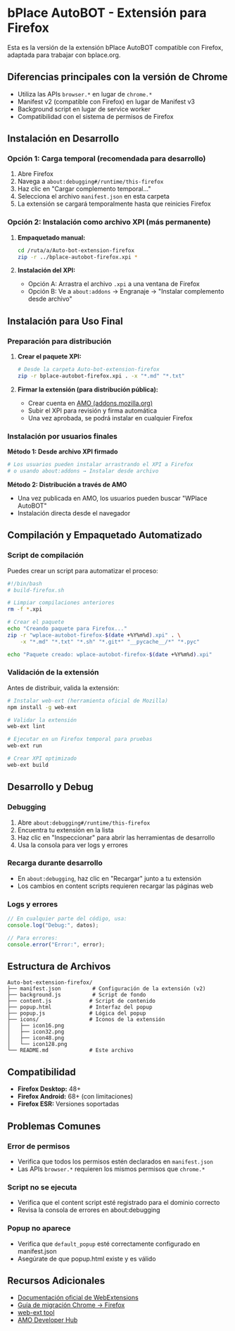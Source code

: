 # bPlace AutoBOT - Extensión para Firefox

Esta es la versión de la extensión bPlace AutoBOT compatible con Firefox, adaptada para trabajar con bplace.org.

## Diferencias principales con la versión de Chrome

- Utiliza las APIs `browser.*` en lugar de `chrome.*`
- Manifest v2 (compatible con Firefox) en lugar de Manifest v3
- Background script en lugar de service worker
- Compatibilidad con el sistema de permisos de Firefox

## Instalación en Desarrollo

### Opción 1: Carga temporal (recomendada para desarrollo)

1. Abre Firefox
2. Navega a `about:debugging#/runtime/this-firefox`
3. Haz clic en "Cargar complemento temporal..."
4. Selecciona el archivo `manifest.json` en esta carpeta
5. La extensión se cargará temporalmente hasta que reinicies Firefox

### Opción 2: Instalación como archivo XPI (más permanente)

1. **Empaquetado manual:**
   ```bash
   cd /ruta/a/Auto-bot-extension-firefox
   zip -r ../bplace-autobot-firefox.xpi *
   ```

2. **Instalación del XPI:**
   - Opción A: Arrastra el archivo `.xpi` a una ventana de Firefox
   - Opción B: Ve a `about:addons` → Engranaje → "Instalar complemento desde archivo"

## Instalación para Uso Final

### Preparación para distribución

1. **Crear el paquete XPI:**
   ```bash
   # Desde la carpeta Auto-bot-extension-firefox
   zip -r bplace-autobot-firefox.xpi . -x "*.md" "*.txt"
   ```

2. **Firmar la extensión (para distribución pública):**
   - Crear cuenta en [AMO (addons.mozilla.org)](https://addons.mozilla.org/developers/)
   - Subir el XPI para revisión y firma automática
   - Una vez aprobada, se podrá instalar en cualquier Firefox

### Instalación por usuarios finales

**Método 1: Desde archivo XPI firmado**
```bash
# Los usuarios pueden instalar arrastrando el XPI a Firefox
# o usando about:addons → Instalar desde archivo
```

**Método 2: Distribución a través de AMO**
- Una vez publicada en AMO, los usuarios pueden buscar "WPlace AutoBOT"
- Instalación directa desde el navegador

## Compilación y Empaquetado Automatizado

### Script de compilación

Puedes crear un script para automatizar el proceso:

```bash
#!/bin/bash
# build-firefox.sh

# Limpiar compilaciones anteriores
rm -f *.xpi

# Crear el paquete
echo "Creando paquete para Firefox..."
zip -r "wplace-autobot-firefox-$(date +%Y%m%d).xpi" . \
    -x "*.md" "*.txt" "*.sh" "*.git*" "__pycache__/*" "*.pyc"

echo "Paquete creado: wplace-autobot-firefox-$(date +%Y%m%d).xpi"
```

### Validación de la extensión

Antes de distribuir, valida la extensión:

```bash
# Instalar web-ext (herramienta oficial de Mozilla)
npm install -g web-ext

# Validar la extensión
web-ext lint

# Ejecutar en un Firefox temporal para pruebas
web-ext run

# Crear XPI optimizado
web-ext build
```

## Desarrollo y Debug

### Debugging

1. Abre `about:debugging#/runtime/this-firefox`
2. Encuentra tu extensión en la lista
3. Haz clic en "Inspeccionar" para abrir las herramientas de desarrollo
4. Usa la consola para ver logs y errores

### Recarga durante desarrollo

- En `about:debugging`, haz clic en "Recargar" junto a tu extensión
- Los cambios en content scripts requieren recargar las páginas web

### Logs y errores

```javascript
// En cualquier parte del código, usa:
console.log("Debug:", datos);

// Para errores:
console.error("Error:", error);
```

## Estructura de Archivos

```
Auto-bot-extension-firefox/
├── manifest.json          # Configuración de la extensión (v2)
├── background.js          # Script de fondo
├── content.js            # Script de contenido
├── popup.html            # Interfaz del popup
├── popup.js              # Lógica del popup
├── icons/                # Iconos de la extensión
│   ├── icon16.png
│   ├── icon32.png
│   ├── icon48.png
│   └── icon128.png
└── README.md             # Este archivo
```

## Compatibilidad

- **Firefox Desktop:** 48+
- **Firefox Android:** 68+ (con limitaciones)
- **Firefox ESR:** Versiones soportadas

## Problemas Comunes

### Error de permisos
- Verifica que todos los permisos estén declarados en `manifest.json`
- Las APIs `browser.*` requieren los mismos permisos que `chrome.*`

### Script no se ejecuta
- Verifica que el content script esté registrado para el dominio correcto
- Revisa la consola de errores en about:debugging

### Popup no aparece
- Verifica que `default_popup` esté correctamente configurado en manifest.json
- Asegúrate de que popup.html existe y es válido

## Recursos Adicionales

- [Documentación oficial de WebExtensions](https://developer.mozilla.org/en-US/docs/Mozilla/Add-ons/WebExtensions)
- [Guía de migración Chrome → Firefox](https://extensionworkshop.com/documentation/develop/porting-a-google-chrome-extension/)
- [web-ext tool](https://github.com/mozilla/web-ext)
- [AMO Developer Hub](https://addons.mozilla.org/developers/)